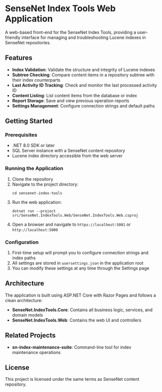 # SenseNet Index Tools Web Application

A web-based front-end for the SenseNet Index Tools, providing a user-friendly interface for managing and troubleshooting Lucene indexes in SenseNet repositories.

## Features

- **Index Validation**: Validate the structure and integrity of Lucene indexes
- **Subtree Checking**: Compare content items in a repository subtree with their index counterparts
- **Last Activity ID Tracking**: Check and monitor the last processed activity ID
- **Content Listing**: List content items from the database or index
- **Report Storage**: Save and view previous operation reports
- **Settings Management**: Configure connection strings and default paths

## Getting Started

### Prerequisites

- .NET 8.0 SDK or later
- SQL Server instance with a SenseNet content repository
- Lucene index directory accessible from the web server

### Running the Application

1. Clone the repository
2. Navigate to the project directory:
   ```
   cd sensenet-index-tools
   ```
3. Run the web application:
   ```
   dotnet run --project src/SenseNet.IndexTools.Web/SenseNet.IndexTools.Web.csproj
   ```
4. Open a browser and navigate to `https://localhost:5001` or `http://localhost:5000`

### Configuration

1. First-time setup will prompt you to configure connection strings and index paths
2. All settings are stored in `usersettings.json` in the application root
3. You can modify these settings at any time through the Settings page

## Architecture

The application is built using ASP.NET Core with Razor Pages and follows a clean architecture:

- **SenseNet.IndexTools.Core**: Contains all business logic, services, and domain models
- **SenseNet.IndexTools.Web**: Contains the web UI and controllers

## Related Projects

- **sn-index-maintenance-suite**: Command-line tool for index maintenance operations

## License

This project is licensed under the same terms as SenseNet content repository.
